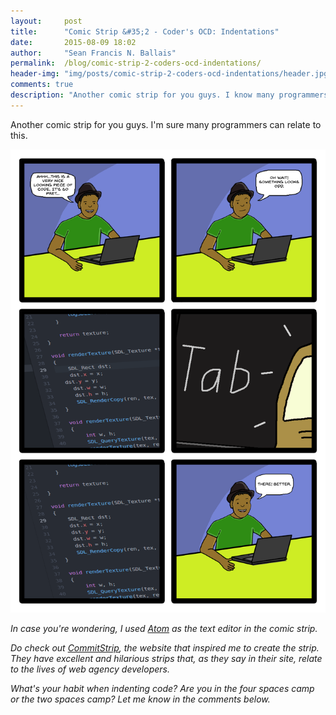 ```yaml
---
layout:     post
title:      "Comic Strip &#35;2 - Coder's OCD: Indentations"
date:       2015-08-09 18:02
author:     "Sean Francis N. Ballais"
permalink:  /blog/comic-strip-2-coders-ocd-indentations/
header-img: "img/posts/comic-strip-2-coders-ocd-indentations/header.jpg"
comments: true
description: "Another comic strip for you guys. I know many programmers can relate to this."
---
```


Another comic strip for you guys. I'm sure many programmers can relate to this.

![Coder's OCD: Indentations](/static/img/posts/comic-strip-2-coders-ocd-indentations/comic-strip.png)

*In case you're wondering, I used [Atom](http://www.atom.io) as the text editor in the comic strip.*

*Do check out [CommitStrip](http://www.commitstrip.com), the website that inspired me to create the strip. They have excellent and hilarious strips that, as they say in their site, relate to the lives of web agency developers.*

*What's your habit when indenting code? Are you in the four spaces camp or the two spaces camp? Let me know in the comments below.*
